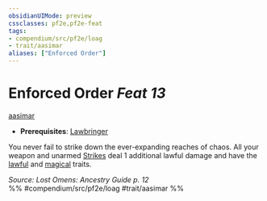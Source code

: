 ```yaml
---
obsidianUIMode: preview
cssclasses: pf2e,pf2e-feat
tags:
- compendium/src/pf2e/loag
- trait/aasimar
aliases: ["Enforced Order"]
---
```

# Enforced Order  *Feat 13*  
[aasimar](rules/traits/aasimar-apg.md "Aasimar Ancestry & Heritage Trait")  

- **Prerequisites**: [Lawbringer](compendium/feats/lawbringer-apg.md)

You never fail to strike down the ever-expanding reaches of chaos. All your weapon and unarmed [Strikes](rules/actions/strike.md) deal 1 additional lawful damage and have the [lawful](rules/traits/lawful.md "Lawful Alignment Trait") and [magical](rules/traits/magical.md "Magical Item Trait") traits.

*Source: Lost Omens: Ancestry Guide p. 12*  
%% #compendium/src/pf2e/loag #trait/aasimar %%